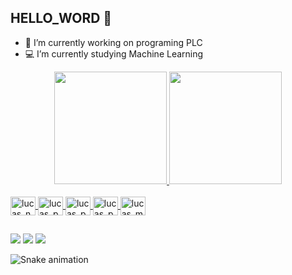 ## HELLO_WORD 👋

- 🔨 I’m currently working on programing PLC
- 💻 I’m currently studying Machine Learning

<div align="center">
  <a href="https://github.com/lucasfreire01">
  <img height="180em" src="https://github-readme-stats.vercel.app/api?username=lucasfreire01&show_icons=true&theme=dark&include_all_commits=true&count_private=true"/>
  <img height="180em" src="https://github-readme-stats.vercel.app/api/top-langs/?username=lucasfreire01&layout=compact&langs_count=7&theme=dark"/>
</div>
  
</div>
<div style="display: inline_block"><br>
  <img align="center" alt="lucas_numpy" height="30" width="40" 
            <img src="https://cdn.jsdelivr.net/gh/devicons/devicon/icons/numpy/numpy-original.svg" />
  <img align="center" alt="lucas_pycharm" height="30" width="40" 
            <img src="https://cdn.jsdelivr.net/gh/devicons/devicon/icons/pycharm/pycharm-plain.svg" />        
  <img align="center" alt="lucas_python" height="30" width="40" 
            <img src="https://cdn.jsdelivr.net/gh/devicons/devicon/icons/python/python-original.svg" />
  <img align="center" alt="lucas_pandas" height="30" width="40" 
            <img src="https://cdn.jsdelivr.net/gh/devicons/devicon/icons/pandas/pandas-original.svg" />
  <img align="center" alt="lucas_mysql" height="30" width="40" 
            <img src="https://cdn.jsdelivr.net/gh/devicons/devicon/icons/mysql/mysql-plain.svg" />
</div>
 
 ##
 
 <div> 
  <a href="https://instagram.com/lucas.f.real" target="_blank"><img src="https://img.shields.io/badge/-Instagram-%23E4405F?style=for-the-badge&logo=instagram&logoColor=white" target="_blank"></a> 
  <a href = "mailto:ls882674@gmail.com"><img src="https://img.shields.io/badge/-Gmail-%23333?style=for-the-badge&logo=gmail&logoColor=white" target="_blank"></a>
  <a href="https://www.linkedin.com/in/Lucas Soares" target="_blank"><img src="https://img.shields.io/badge/-LinkedIn-%230077B5?style=for-the-badge&logo=linkedin&logoColor=white" target="_blank"></a> 
</div>


![Snake animation](https://github.com/lucasfreire01/lucasfreire01/blob/output/github-contribution-grid-snake.svg)
